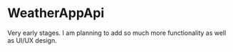 # WeatherAppApi
Very early stages. I am planning to add so much more functionality as well as UI/UX design.
